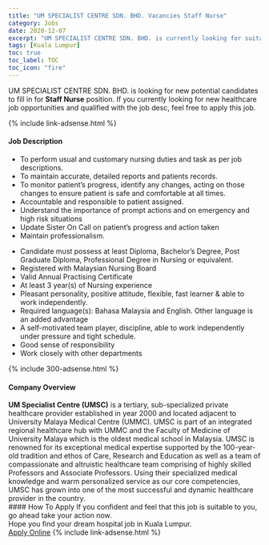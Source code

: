 ```yaml
---
title: "UM SPECIALIST CENTRE SDN. BHD. Vacancies Staff Nurse" 
category: Jobs 
date: 2020-12-07 
excerpt: "UM SPECIALIST CENTRE SDN. BHD. is currently looking for suitable person to fill in the Staff Nurse which positioned at Kuala Lumpur" 
tags: [Kuala Lumpur] 
toc: true 
toc_label: TOC 
toc_icon: "fire" 
--- 
```


<p>UM SPECIALIST CENTRE SDN. BHD. is looking for new potential candidates to fill in for <b>Staff Nurse</b> position. If you currently looking for new healthcare job opportunities and qualified with the job desc, feel free to apply this job.
</p>{% include link-adsense.html %} 
<div><div><div><h4>Job Description</h4></div></div><div><div><span><div><ul><li>To perform usual and customary nursing duties and task as per job descriptions.</li><li>To maintain accurate, detailed reports and patients records.</li><li>To monitor patient&#8217;s progress, identify any changes, acting on those changes to ensure patient is safe and comfortable at all times.</li><li>Accountable and responsible to patient assigned.&#160;</li><li>Understand the importance of prompt actions and on emergency and high risk situations</li><li>Update Sister On Call on patient&#8217;s progress and action taken</li><li>Maintain professionalism.</li></ul><ul><li>Candidate must possess at least Diploma, Bachelor&#8217;s Degree, Post Graduate Diploma, Professional Degree in Nursing or equivalent.</li><li>Registered with Malaysian Nursing Board</li><li>Valid Annual Practising Certificate</li><li>At least 3 year(s) of Nursing experience</li><li>Pleasant personality, positive attitude, flexible, fast learner &amp; able to work independently.</li><li>Required language(s): Bahasa Malaysia and English. Other language is an added advantage</li><li>A self-motivated team player, discipline, able to work independently under pressure and tight schedule.</li><li>Good sense of responsibility</li><li>Work closely with other departments</li></ul></div></span></div></div></div> 
{% include 300-adsense.html %} 
<div><div><div><h4>Company Overview</h4></div></div><div><div><span><div><div>
<strong>UM Specialist Centre (UMSC)</strong> is a tertiary, sub-specialized private healthcare provider established in year 2000 and located adjacent to University Malaya Medical Centre (UMMC). UMSC is part of an integrated regional healthcare hub with UMMC and the Faculty of Medicine of University Malaya which is the oldest medical school in Malaysia. UMSC is renowned for its exceptional medical expertise supported by the 100-year-old tradition and ethos of Care, Research and Education as well as a team of compassionate and altruistic healthcare team comprising of highly skilled Professors and Associate Professors. Using their specialized medical knowledge and warm personalized service as our core competencies, UMSC has grown into one of the most successful and dynamic healthcare provider in the country.</div></div></span></div></div></div> 
#### How To Apply 
If you confident and feel that this job is suitable to you, go ahead take your action now. <br/> 
Hope you find your dream hospital job in Kuala Lumpur. <br/> 
<a href="https://www.jobstreet.com.my/en/job/staff-nurse-4438174?jobId=jobstreet-my-job-4438174&sectionRank=10&token=0~e38cf6fe-aed3-40de-8fbd-cff2f0b2d77b&fr=SRP%20View%20In%20New%20Ta" class="btn btn--warning" target="_blank" rel="nofollow noopenner">Apply Online</a> 
{% include link-adsense.html %} 